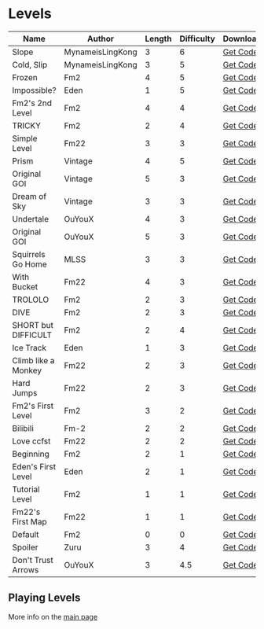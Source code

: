 # Levels

<!--
| Template  | Author | Length | Difficulty | [Get Code](levels/name.txt) | N/A |
-->
| Name                     | Author  | Length | Difficulty | Download                                      | Screenshots |
|--------------------------|---------|--------|------------|-----------------------------------------------|-------------|
| Slope  | MynameisLingKong | 3 | 6 | [Get Code](levels/slope.txt) | N/A |
| Cold, Slip  | MynameisLingKong | 3 | 5 | [Get Code](levels/coldSlip.txt) | N/A |
| Frozen                   | Fm2     | 4      | 5          | [Get Code](levels/frozen.txt)                 | N/A         |
| Impossible?  | Eden | 1 | 5 | [Get Code](levels/impossible.txt) | N/A |
| Fm2's 2nd Level          | Fm2     | 4      | 4          | [Get Code](levels/fm2ssecondlevel.txt)        | N/A         |
| TRICKY                   | Fm2     | 2      | 4          | [Get Code](levels/tricky.txt)                 | N/A         |
| Simple Level             | Fm22    | 3      | 3          | [Get Code](levels/simpleLevel.txt)            | N/A         |
| Prism  | Vintage | 4 | 5 | [Get Code](levels/prism.txt) | N/A |
| Original GOI             | Vintage | 5      | 3          | [Get Code](levels/originalGoi.txt)            | N/A         |
| Dream of Sky             | Vintage | 3      | 3          | [Get Code](levels/dreamOfSky.txt)             | N/A         |
| Undertale  | OuYouX | 4 | 3 | [Get Code](levels/undertale.txt) | N/A |
| Original GOI  | OuYouX | 5 | 3 | [Get Code](levels/originalgoi_ouyoux.txt) | N/A |
| Squirrels Go Home        | MLSS    | 3      | 3          | [Get Code](levels/squirrelsGoHome.txt)        | N/A         |
| With Bucket              | Fm22    | 4      | 3          | [Get Code](levels/withBucket.txt)             | N/A         |
| TROLOLO                  | Fm2     | 2      | 3          | [Get Code](levels/trolololo.txt)              | N/A         |
| DIVE                     | Fm2     | 2      | 3          | [Get Code](levels/dive.txt)                   | N/A         |
| SHORT but DIFFICULT      | Fm2     | 2      | 4          | [Get Code](levels/shortButDifficult.txt)      | N/A         |
| Ice Track  | Eden | 1 | 3 | [Get Code](levels/iceTrack.txt) | N/A |
| Climb like a Monkey      | Fm22    | 2      | 3          | [Get Code](levels/climbLikeAMonkey.txt)       | N/A         |
| Hard Jumps               | Fm22    | 2      | 3          | [Get Code](levels/hardJumps.txt)              | N/A         |
| Fm2's First Level        | Fm2     | 3      | 2          | [Get Code](levels/fm2sfirstlevel.txt)         | N/A         |
| Bilibili                 | Fm-2    | 2      | 2          | [Get Code](levels/bilibili.txt)               | N/A         |
| Love ccfst               | Fm22    | 2      | 2          | [Get Code](levels/loveCcfst.txt)              | N/A         |
| Beginning                | Fm2     | 2      | 1          | [Get Code](levels/beginning.txt)              | N/A         |
| Eden's First Level       | Eden    | 2      | 1          | [Get Code](levels/edensFirstLevel.txt)        | N/A         |
| Tutorial Level           | Fm2     | 1      | 1          | [Get Code](levels/tutoriallevel.txt)          | N/A         |
| Fm22's First Map         | Fm22    | 1      | 1          | [Get Code](levels/fm22sFirstMap.txt)          | N/A         |
| Default  | Fm2 | 0 | 0 | [Get Code](levels/default.txt) | N/A |
| Spoiler  | Zuru | 3 | 4 | [Get Code](levels/spoiler.txt) | N/A |
| Don't Trust Arrows  | OuYouX | 3 | 4.5 | [Get Code](levels/dontTrustArrows.txt) | N/A |



## Playing Levels

More info on the [main page](README.md)
